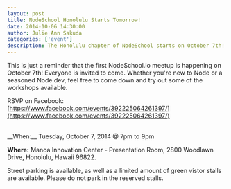 ```yaml
---
layout: post
title: NodeSchool Honolulu Starts Tomorrow!
date: 2014-10-06 14:30:00
author: Julie Ann Sakuda
categories: ['event']
description: The Honolulu chapter of NodeSchool starts on October 7th!
---
```


This is just a reminder that the first NodeSchool.io meetup is happening on October 7th! Everyone is invited to come. Whether you're new to Node or a seasoned Node dev, feel free to come down and try out some of the workshops available.

RSVP on Facebook: [https://www.facebook.com/events/392225064261397/](https://www.facebook.com/events/392225064261397/)

<br />
__When:__ Tuesday, October 7, 2014 @ 7pm to 9pm

__Where:__ Manoa Innovation Center - Presentation Room, 2800 Woodlawn Drive, Honolulu, Hawaii 96822. 

Street parking is available, as well as a limited amount of green vistor stalls are available. Please do not park in the reserved stalls.
